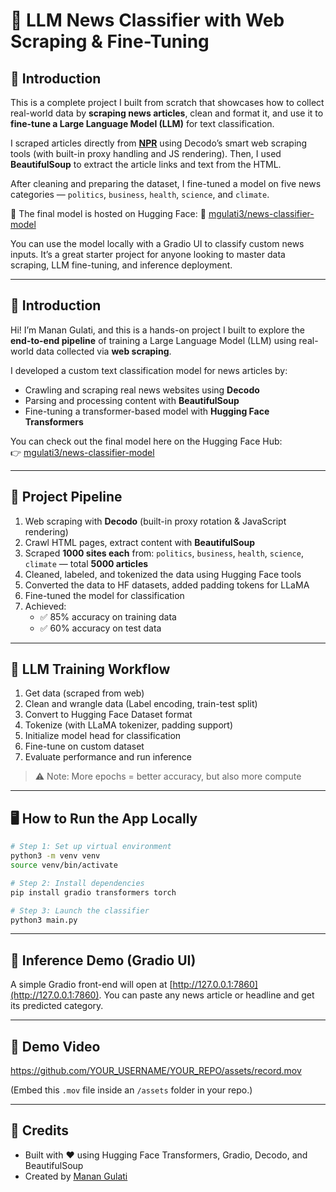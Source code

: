 
# 📰 LLM News Classifier with Web Scraping & Fine-Tuning

## 👋 Introduction

This is a complete project I built from scratch that showcases how to collect real-world data by **scraping news articles**, clean and format it, and use it to **fine-tune a Large Language Model (LLM)** for text classification.

I scraped articles directly from **[NPR](https://www.npr.org/)** using Decodo’s smart web scraping tools (with built-in proxy handling and JS rendering). Then, I used **BeautifulSoup** to extract the article links and text from the HTML.

After cleaning and preparing the dataset, I fine-tuned a model on five news categories — `politics`, `business`, `health`, `science`, and `climate`.

🧠 The final model is hosted on Hugging Face:
🔗 [mgulati3/news-classifier-model](https://huggingface.co/mgulati3/news-classifier-model)

You can use the model locally with a Gradio UI to classify custom news inputs. It’s a great starter project for anyone looking to master data scraping, LLM fine-tuning, and inference deployment.

---

## 👋 Introduction

Hi! I’m Manan Gulati, and this is a hands-on project I built to explore the **end-to-end pipeline** of training a Large Language Model (LLM) using real-world data collected via **web scraping**.

I developed a custom text classification model for news articles by:
- Crawling and scraping real news websites using **Decodo**
- Parsing and processing content with **BeautifulSoup**
- Fine-tuning a transformer-based model with **Hugging Face Transformers**

You can check out the final model here on the Hugging Face Hub:  
👉 [mgulati3/news-classifier-model](https://huggingface.co/mgulati3/news-classifier-model)

---

## 🔧 Project Pipeline

1. Web scraping with **Decodo** (built-in proxy rotation & JavaScript rendering)
2. Crawl HTML pages, extract content with **BeautifulSoup**
3. Scraped **1000 sites each** from: `politics`, `business`, `health`, `science`, `climate` — total **5000 articles**
4. Cleaned, labeled, and tokenized the data using Hugging Face tools
5. Converted the data to HF datasets, added padding tokens for LLaMA
6. Fine-tuned the model for classification
7. Achieved:
   - ✅ 85% accuracy on training data
   - ✅ 60% accuracy on test data

---

## 🧠 LLM Training Workflow

1. Get data (scraped from web)
2. Clean and wrangle data (Label encoding, train-test split)
3. Convert to Hugging Face Dataset format
4. Tokenize (with LLaMA tokenizer, padding support)
5. Initialize model head for classification
6. Fine-tune on custom dataset
7. Evaluate performance and run inference

> ⚠️ Note: More epochs = better accuracy, but also more compute

---

## 🖥️ How to Run the App Locally

```bash
# Step 1: Set up virtual environment
python3 -m venv venv
source venv/bin/activate

# Step 2: Install dependencies
pip install gradio transformers torch

# Step 3: Launch the classifier
python3 main.py
```

---

## 🧪 Inference Demo (Gradio UI)

A simple Gradio front-end will open at [http://127.0.0.1:7860](http://127.0.0.1:7860). You can paste any news article or headline and get its predicted category.

---

## 🎥 Demo Video

https://github.com/YOUR_USERNAME/YOUR_REPO/assets/record.mov

(Embed this `.mov` file inside an `/assets` folder in your repo.)

---

## 🤝 Credits

- Built with ❤️ using Hugging Face Transformers, Gradio, Decodo, and BeautifulSoup
- Created by [Manan Gulati](mailto:mgulati3@asu.edu)

